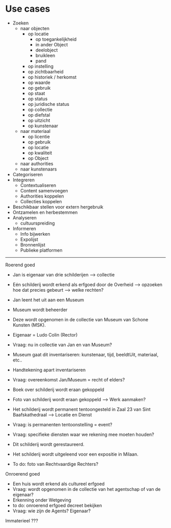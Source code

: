 # Use cases

- Zoeken
  - naar objecten
    - op locatie
      - op toegankelijkheid
      - in ander Object
      - deelobject
      - bruikleen
      - pand
    - op instelling
    - op zichtbaarheid
    - op historiek / herkomst
    - op waarde
    - op gebruik
    - op staat
    - op status
    - op juridische status	
    - op collectie
    - op diefstal
    - op uitzicht
    - op kunstenaar
  - naar materiaal
    - op licentie
    - op gebruik
    - op locatie
    - op kwaliteit
    - op Object
   - naar authorities
   - naar kunstenaars
- Categoriseren
- Integreren
  - Contextualiseren
  - Content samenvoegen
  - Authorities koppelen
  - Collecties koppelen
- Beschikbaar stellen voor extern hergebruik
- Ontzamelen en herbestemmen
- Analyseren
   - cultuurspreiding
- Informeren
  - Info bijwerken
  - Expolijst
  - Bronnenlijst
  - Publieke platformen
  
-----------------------------------------------

Roerend goed
- Jan is eigenaar van drie schilderijen --> collectie
- Eén schilderij wordt erkend als erfgoed door de Overheid --> opzoeken hoe dat precies gebeurt --> welke rechten?
- Jan leent het uit aan een Museum 
- Museum wordt beheerder
- Deze wordt opgenomen in de collectie van Museum van Schone Kunsten (MSK).
- Eigenaar = Ludo Colin (Rector)
- Vraag: nu in collectie van Jan en van Museum?
- Museum gaat dit inventariseren: kunstenaar, tijd, beeldtUit, materiaal, etc..
- Handtekening apart inventariseren
- Vraag: overeenkomst Jan/Museum = recht of elders?
- Boek over schilderij wordt eraan gekoppeld
- Foto van schilderij wordt eraan gekoppeld --> Werk aanmaken?
- Het schilderij wordt permanent tentoongesteld in Zaal 23 van Sint Baafskathedraal --> Locatie en Dienst
- Vraag: is permanenten tentoonstelling = event?
- Vraag: specifieke diensten waar we rekening mee moeten houden?
- Dit schilderij wordt gerestaureerd.
- Het schilderij wordt uitgeleend voor een expositie in Milaan.

- To do: foto van Rechtvaardige Rechters?

Onroerend goed
- Een huis wordt erkend als cultureel erfgoed
- Vraag: wordt opgenomen in de collectie van het agentschap of van de eigenaar?
- Erkenning onder Wetgeving
- to do: onroerend erfgoed decreet bekijken
- Vraag: wie zijn de Agents? Eigenaar?

Immaterieel
???
